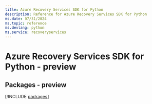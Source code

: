 ```yaml
---
title: Azure Recovery Services SDK for Python
description: Reference for Azure Recovery Services SDK for Python
ms.date: 07/31/2024
ms.topic: reference
ms.devlang: python
ms.service: recoveryservices
---
```

# Azure Recovery Services SDK for Python - preview
## Packages - preview
[!INCLUDE [packages](recovery-services-index.md)]